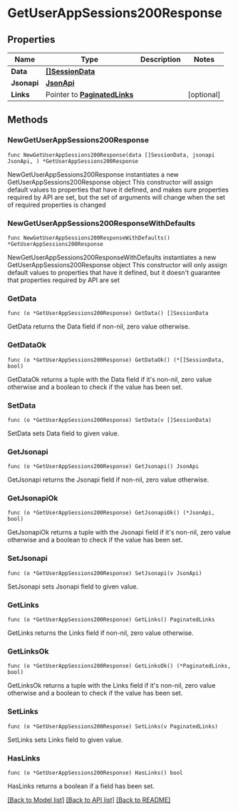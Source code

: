 # GetUserAppSessions200Response

## Properties

Name | Type | Description | Notes
------------ | ------------- | ------------- | -------------
**Data** | [**[]SessionData**](SessionData.md) |  | 
**Jsonapi** | [**JsonApi**](JsonApi.md) |  | 
**Links** | Pointer to [**PaginatedLinks**](PaginatedLinks.md) |  | [optional] 

## Methods

### NewGetUserAppSessions200Response

`func NewGetUserAppSessions200Response(data []SessionData, jsonapi JsonApi, ) *GetUserAppSessions200Response`

NewGetUserAppSessions200Response instantiates a new GetUserAppSessions200Response object
This constructor will assign default values to properties that have it defined,
and makes sure properties required by API are set, but the set of arguments
will change when the set of required properties is changed

### NewGetUserAppSessions200ResponseWithDefaults

`func NewGetUserAppSessions200ResponseWithDefaults() *GetUserAppSessions200Response`

NewGetUserAppSessions200ResponseWithDefaults instantiates a new GetUserAppSessions200Response object
This constructor will only assign default values to properties that have it defined,
but it doesn't guarantee that properties required by API are set

### GetData

`func (o *GetUserAppSessions200Response) GetData() []SessionData`

GetData returns the Data field if non-nil, zero value otherwise.

### GetDataOk

`func (o *GetUserAppSessions200Response) GetDataOk() (*[]SessionData, bool)`

GetDataOk returns a tuple with the Data field if it's non-nil, zero value otherwise
and a boolean to check if the value has been set.

### SetData

`func (o *GetUserAppSessions200Response) SetData(v []SessionData)`

SetData sets Data field to given value.


### GetJsonapi

`func (o *GetUserAppSessions200Response) GetJsonapi() JsonApi`

GetJsonapi returns the Jsonapi field if non-nil, zero value otherwise.

### GetJsonapiOk

`func (o *GetUserAppSessions200Response) GetJsonapiOk() (*JsonApi, bool)`

GetJsonapiOk returns a tuple with the Jsonapi field if it's non-nil, zero value otherwise
and a boolean to check if the value has been set.

### SetJsonapi

`func (o *GetUserAppSessions200Response) SetJsonapi(v JsonApi)`

SetJsonapi sets Jsonapi field to given value.


### GetLinks

`func (o *GetUserAppSessions200Response) GetLinks() PaginatedLinks`

GetLinks returns the Links field if non-nil, zero value otherwise.

### GetLinksOk

`func (o *GetUserAppSessions200Response) GetLinksOk() (*PaginatedLinks, bool)`

GetLinksOk returns a tuple with the Links field if it's non-nil, zero value otherwise
and a boolean to check if the value has been set.

### SetLinks

`func (o *GetUserAppSessions200Response) SetLinks(v PaginatedLinks)`

SetLinks sets Links field to given value.

### HasLinks

`func (o *GetUserAppSessions200Response) HasLinks() bool`

HasLinks returns a boolean if a field has been set.


[[Back to Model list]](../README.md#documentation-for-models) [[Back to API list]](../README.md#documentation-for-api-endpoints) [[Back to README]](../README.md)


